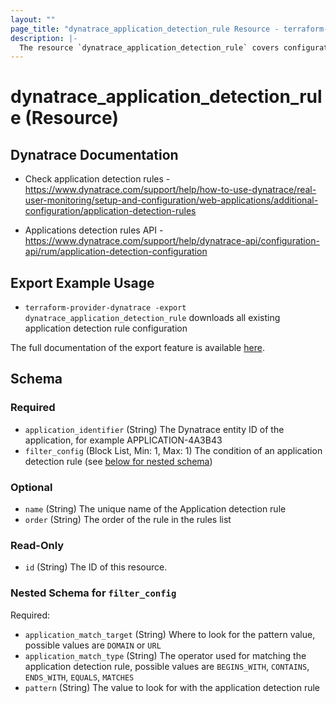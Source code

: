 ```yaml
---
layout: ""
page_title: "dynatrace_application_detection_rule Resource - terraform-provider-dynatrace"
description: |-
  The resource `dynatrace_application_detection_rule` covers configuration for application detection rules
---
```


# dynatrace_application_detection_rule (Resource)

## Dynatrace Documentation

- Check application detection rules - https://www.dynatrace.com/support/help/how-to-use-dynatrace/real-user-monitoring/setup-and-configuration/web-applications/additional-configuration/application-detection-rules

- Applications detection rules API - https://www.dynatrace.com/support/help/dynatrace-api/configuration-api/rum/application-detection-configuration

## Export Example Usage

- `terraform-provider-dynatrace -export dynatrace_application_detection_rule` downloads all existing application detection rule configuration

The full documentation of the export feature is available [here](https://registry.terraform.io/providers/dynatrace-oss/dynatrace/latest/docs/guides/export-v2).

<!-- schema generated by tfplugindocs -->
## Schema

### Required

- `application_identifier` (String) The Dynatrace entity ID of the application, for example APPLICATION-4A3B43
- `filter_config` (Block List, Min: 1, Max: 1) The condition of an application detection rule (see [below for nested schema](#nestedblock--filter_config))

### Optional

- `name` (String) The unique name of the Application detection rule
- `order` (String) The order of the rule in the rules list

### Read-Only

- `id` (String) The ID of this resource.

<a id="nestedblock--filter_config"></a>
### Nested Schema for `filter_config`

Required:

- `application_match_target` (String) Where to look for the pattern value, possible values are `DOMAIN` or `URL`
- `application_match_type` (String) The operator used for matching the application detection rule, possible values are `BEGINS_WITH`, `CONTAINS`, `ENDS_WITH`, `EQUALS`, `MATCHES`
- `pattern` (String) The value to look for with the application detection rule
 